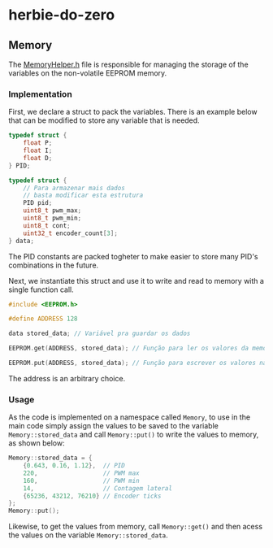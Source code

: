 # herbie-do-zero

## Memory

The [MemoryHelper.h](include/MemoryHelper.h) file is responsible for managing the storage of the variables on the non-volatile EEPROM memory.

### Implementation

First, we declare a struct to pack the variables. There is an example below that can be modified to store any variable that is needed.

```c
typedef struct {
    float P;
    float I;
    float D;
} PID;

typedef struct {
    // Para armazenar mais dados
    // basta modificar esta estrutura
    PID pid;
    uint8_t pwm_max;
    uint8_t pwm_min;
    uint8_t cont;
    uint32_t encoder_count[3];
} data;

```

The PID constants are packed togheter to make easier to store many PID's combinations in the future.

Next, we instantiate this struct and use it to write and read to memory with a single function call.

```c
#include <EEPROM.h>

#define ADDRESS 128

data stored_data; // Variável pra guardar os dados

EEPROM.get(ADDRESS, stored_data); // Função para ler os valores da memória

EEPROM.put(ADDRESS, stored_data); // Função para escrever os valores na memória
```

The address is an arbitrary choice.

### Usage

As the code is implemented on a namespace called `Memory`, to use in the main code simply assign the values to be saved to the variable `Memory::stored_data` and call `Memory::put()` to write the values to memory, as shown below:

```c
Memory::stored_data = {
    {0.643, 0.16, 1.12},  // PID
    220,                  // PWM max
    160,                  // PWM min
    14,                   // Contagem lateral
    {65236, 43212, 76210} // Encoder ticks
};
Memory::put();
```

Likewise, to get the values from memory, call `Memory::get()` and then acess the values on the variable `Memory::stored_data`.